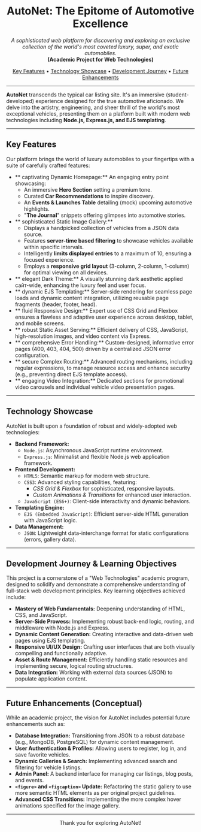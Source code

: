 

<h1 align="center">AutoNet: The Epitome of Automotive Excellence</h1>

<p align="center">
  <em>A sophisticated web platform for discovering and exploring an exclusive collection of the world's most coveted luxury, super, and exotic automobiles.</em>
  <br/>
  <strong>(Academic Project for Web Technologies)</strong>
</p>

<p align="center">
  <a href="#-key-features">Key Features</a> •
  <a href="#-technology-showcase">Technology Showcase</a> •
  <a href="#-development-journey">Development Journey</a> •
  <a href="#-future-enhancements">Future Enhancements</a>
</p>

---

**AutoNet** transcends the typical car listing site. It's an immersive (student-developed) experience designed for the true automotive aficionado. We delve into the artistry, engineering, and sheer thrill of the world's most exceptional vehicles, presenting them on a platform built with modern web technologies including **Node.js, Express.js, and EJS templating**.

---

##  Key Features

Our platform brings the world of luxury automobiles to your fingertips with a suite of carefully crafted features:

*   ** captivating Dynamic Homepage:** An engaging entry point showcasing:
    *   An immersive **Hero Section** setting a premium tone.
    *   Curated **Car Recommendations** to inspire discovery.
    *   An **Events & Launches Table** detailing (mock) upcoming automotive highlights.
    *   "**The Journal**" snippets offering glimpses into automotive stories.
*   ** sophisticated Static Image Gallery:**
    *   Displays a handpicked collection of vehicles from a JSON data source.
    *   Features **server-time based filtering** to showcase vehicles available within specific intervals.
    *   Intelligently **limits displayed entries** to a maximum of 10, ensuring a focused experience.
    *   Employs a **responsive grid layout** (3-column, 2-column, 1-column) for optimal viewing on all devices.
*   ** elegant Dark Theme:** A visually stunning dark aesthetic applied сайт-wide, enhancing the luxury feel and user focus.
*   ** dynamic EJS Templating:** Server-side rendering for seamless page loads and dynamic content integration, utilizing reusable page fragments (header, footer, head).
*   ** fluid Responsive Design:** Expert use of CSS Grid and Flexbox ensures a flawless and adaptive user experience across desktop, tablet, and mobile screens.
*   ** robust Static Asset Serving:** Efficient delivery of CSS, JavaScript, high-resolution images, and video content via Express.
*   ** comprehensive Error Handling:** Custom-designed, informative error pages (400, 403, 404, 500) driven by a centralized JSON error configuration.
*   ** secure Complex Routing:** Advanced routing mechanisms, including regular expressions, to manage resource access and enhance security (e.g., preventing direct EJS template access).
*   ** engaging Video Integration:** Dedicated sections for promotional video carousels and individual vehicle video presentation pages.

---

##  Technology Showcase

AutoNet is built upon a foundation of robust and widely-adopted web technologies:

*   **Backend Framework:**
    *   `Node.js`: Asynchronous JavaScript runtime environment.
    *   `Express.js`: Minimalist and flexible Node.js web application framework.
*   **Frontend Development:**
    *   `HTML5`: Semantic markup for modern web structure.
    *   `CSS3`: Advanced styling capabilities, featuring:
        *   *CSS Grid & Flexbox* for sophisticated, responsive layouts.
        *   *Custom Animations & Transitions* for enhanced user interaction.
    *   `JavaScript (ES6+)`: Client-side interactivity and dynamic behaviors.
*   **Templating Engine:**
    *   `EJS (Embedded JavaScript)`: Efficient server-side HTML generation with JavaScript logic.
*   **Data Management:**
    *   `JSON`: Lightweight data-interchange format for static configurations (errors, gallery data).

---

##  Development Journey & Learning Objectives

This project is a cornerstone of a "Web Technologies" academic program, designed to solidify and demonstrate a comprehensive understanding of full-stack web development principles. Key learning objectives achieved include:

*   **Mastery of Web Fundamentals:** Deepening understanding of HTML, CSS, and JavaScript.
*   **Server-Side Prowess:** Implementing robust back-end logic, routing, and middleware with Node.js and Express.
*   **Dynamic Content Generation:** Creating interactive and data-driven web pages using EJS templating.
*   **Responsive UI/UX Design:** Crafting user interfaces that are both visually compelling and functionally adaptive.
*   **Asset & Route Management:** Efficiently handling static resources and implementing secure, logical routing structures.
*   **Data Integration:** Working with external data sources (JSON) to populate application content.

---

## Future Enhancements (Conceptual)

While an academic project, the vision for AutoNet includes potential future enhancements such as:

*   **Database Integration:** Transitioning from JSON to a robust database (e.g., MongoDB, PostgreSQL) for dynamic content management.
*   **User Authentication & Profiles:** Allowing users to register, log in, and save favorite vehicles.
*   **Dynamic Galleries & Search:** Implementing advanced search and filtering for vehicle listings.
*   **Admin Panel:** A backend interface for managing car listings, blog posts, and events.
*   **`<figure>` and `<figcaption>` Update:** Refactoring the static gallery to use more semantic HTML elements as per original project guidelines.
*   **Advanced CSS Transitions:** Implementing the more complex hover animations specified for the image gallery.

---

<p align="center">
  Thank you for exploring AutoNet!
</p>
